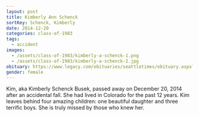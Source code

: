 ```yaml
---
layout: post
title: Kimberly Ann Schenck
sortKey: Schenck, Kimberly
date: 2014-12-20
categories: class-of-1983
tags:
  - accident
images:
  - /assets/class-of-1983/kimberly-a-schenck-1.png
  - /assets/class-of-1983/kimberly-a-schenck-2.jpg
obituary: https://www.legacy.com/obituaries/seattletimes/obituary.aspx?n=Kimberly-Schenck-Busek&pid=174603649
gender: female
---
```

Kim, aka Kimberly Schenck Busek, passed away on December 20, 2014 after an accidental fall.  She had lived in Colorado for the past 12 years.  Kim leaves behind four amazing children: one beautiful daughter and three terrific boys.  She is truly missed by those who knew her.
